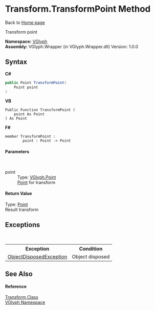 # Transform.TransformPoint Method 
Back to <a href="Home.md">Home page</a> 

Transform point

**Namespace:**&nbsp;<a href="N_VGlyph.md">VGlyph</a><br />**Assembly:**&nbsp;VGlyph.Wrapper (in VGlyph.Wrapper.dll) Version: 1.0.0

## Syntax

**C#**<br />
``` C#
public Point TransformPoint(
	Point point
)
```

**VB**<br />
``` VB
Public Function TransformPoint ( 
	point As Point
) As Point
```

**F#**<br />
``` F#
member TransformPoint : 
        point : Point -> Point 

```


#### Parameters
&nbsp;<dl><dt>point</dt><dd>Type: <a href="T_VGlyph_Point.md">VGlyph.Point</a><br /><a href="T_VGlyph_Point.md">Point</a> for transform</dd></dl>

#### Return Value
Type: <a href="T_VGlyph_Point.md">Point</a><br />Result transform

## Exceptions
&nbsp;<table><tr><th>Exception</th><th>Condition</th></tr><tr><td><a href="http://msdn2.microsoft.com/en-us/library/y31w16ca" target="_blank">ObjectDisposedException</a></td><td>Object disposed</td></tr></table>

## See Also


#### Reference
<a href="T_VGlyph_Transform.md">Transform Class</a><br /><a href="N_VGlyph.md">VGlyph Namespace</a><br />